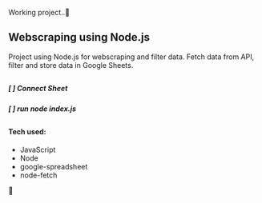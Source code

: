 Working project..🌲

## Webscraping using Node.js

Project using Node.js for webscraping and filter data. Fetch data from API, filter and store data in Google Sheets.

##
##### [ ] Connect Sheet 
##### [ ] run node index.js
##


#### Tech used: 
- JavaScript
- Node
- google-spreadsheet
- node-fetch

🤖